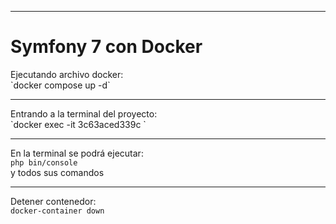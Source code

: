 <hr />
<h1>Symfony 7 con Docker</h1>

<p>
Ejecutando archivo docker:
<br/>
`docker compose up -d`
</p>
<hr />
<p>
Entrando a la terminal del proyecto:
<br/>
`docker exec -it 3c63aced339c <id_contenedor>`
</p>

<hr />
<p>
En la terminal se podrá ejecutar:
<br/>
<code>php bin/console</code>
<br />
y todos sus comandos
</p>
<hr />
<p>
Detener contenedor:
<br/>
<code>docker-container down</code>
</p>